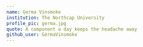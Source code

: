 ```yaml
---
name: Germa Vinsmoke
institution: The Northcap University
profile_pic: germa.jpg
quote: A component a day keeps the headache away
github_user: GermaVinsmoke
---
```

